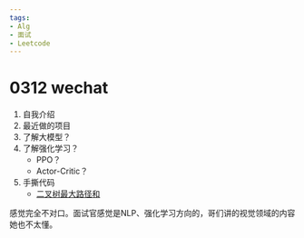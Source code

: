 ```yaml
---
tags:
- Alg
- 面试
- Leetcode
---
```


# 0312 wechat

1. 自我介绍
2. 最近做的项目
3. 了解大模型？
4. 了解强化学习？
    - PPO？
    - Actor-Critic？
5. 手撕代码
    - [二叉树最大路径和](https://leetcode.cn/problems/binary-tree-maximum-path-sum/description/)

感觉完全不对口。面试官感觉是NLP、强化学习方向的，哥们讲的视觉领域的内容她也不太懂。
